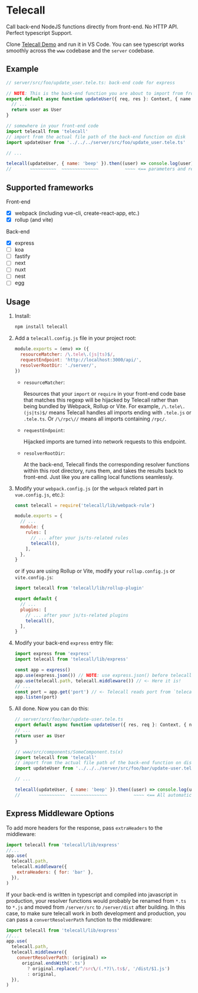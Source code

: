 # Telecall

Call back-end NodeJS functions directly from front-end. No HTTP API. Perfect typescript Support.

Clone [Telecall Demo](https://github.com/beeplin/telecall-demo) and run it in VS Code. You can see typescript works smoothly across the `www` codebase and the `server` codebase.

## Example

```js
// server/src/foo/update_user.tele.ts: back-end code for express

// NOTE: This is the back-end function you are about to import from front-end
export default async function updateUser({ req, res }: Context, { name }: UserUpdateData) {
  // ...
  return user as User
}
```

```js
// somewhere in your front-end code
import telecall from 'telecall'
// import from the actual file path of the back-end function on disk
import updateUser from '../../../server/src/foo/update_user.tele.ts'

// ...

telecall(updateUser, { name: 'beep' }).then((user) => console.log(user))
//       ~~~~~~~~~~  ~~~~~~~~~~~~~~          ~~~~ <== parameters and result automatically typed!!
```

## Supported frameworks

Front-end

- [x] webpack (including vue-cli, create-react-app, etc.)
- [x] rollup (and vite)

Back-end

- [x] express
- [ ] koa
- [ ] fastify
- [ ] next
- [ ] nuxt
- [ ] nest
- [ ] egg

## Usage

1. Install:

   ```bash
   npm install telecall
   ```

1. Add a `telecall.config.js` file in your project root:

   ```js
   module.exports = (env) => ({
     resourceMatcher: /\.tele\.(js|ts)$/,
     requestEndpoint: 'http://localhost:3000/api/',
     resolverRootDir: './server/',
   })
   ```

   - `resourceMatcher`:

     Resources that your `import` or `require` in your front-end code base that matches this regexp will be hijacked by Telecall rather than being bundled by Webpack, Rollup or Vite. For example, `/\.tele\.(js|ts)$/` means Telecall handles all imports ending with `.tele.js` or `.tele.ts`. Or `/\/rpc\//` means all imports containing `/rpc/`.

   - `requestEndpoint`:

     Hijacked imports are turned into network requests to this endpoint.

   - `resolverRootDir`:

     At the back-end, Telecall finds the corresponding resolver functions within this root directory, runs them, and takes the results back to front-end. Just like you are calling local functions seamlessly.

1. Modify your `webpack.config.js` (or the `webpack` related part in `vue.config.js`, etc.):

   ```js
   const telecall = require('telecall/lib/webpack-rule')

   module.exports = {
     // ...
     module: {
       rules: [
         // ... after your js/ts-related rules
         telecall(),
       ],
     },
   }
   ```

   or if you are using Rollup or Vite, modify your `rollup.config.js` or `vite.config.js`:

   ```js
   import telecall from 'telecall/lib/rollup-plugin'

   export default {
     // ...
     plugins: [
       // ... after your js/ts-related plugins
       telecall(),
     ],
   }
   ```

1. Modify your back-end `express` entry file:

   ```js
   import express from 'express'
   import telecall from 'telecall/lib/express'

   const app = express()
   app.use(express.json()) // NOTE: use express.json() before telecall(app)
   app.use(telecall.path, telecall.middleware()) // <- Here it is!
   // ...
   const port = app.get('port') // <- Telecall reads port from `telecall.config.js` and put it here
   app.listen(port)
   ```

1. All done. Now you can do this:

   ```js
   // server/src/foo/bar/update-user.tele.ts
   export default async function updateUser({ res, req }: Context, { name }: UserUpdateData) {
   // ...
   return user as User
   }
   ```

   ```js
   // www/src/components/SomeComponent.ts(x)
   import telecall from 'telecall'
   // import from the actual file path of the back-end function on disk
   import updateUser from '../../../server/src/foo/bar/update-user.tele.ts'

   // ...

   telecall(updateUser, { name: 'beep' }).then((user) => console.log(user))
   //       ~~~~~~~~~~  ~~~~~~~~~~~~~~          ~~~~ <== All automatically typed!!
   ```

## Express Middleware Options

To add more headers for the response, pass `extraHeaders` to the middleware:

```js
import telecall from 'telecall/lib/express'
//...
app.use(
  telecall.path,
  telecall.middleware({
    extraHeaders: { for: 'bar' },
  }),
)
```

If your back-end is written in typescript and compiled into javascript in production, your resolver functions would probably be renamed from `*.ts` to `*.js` and moved from `/server/src` to `/server/dist` after building. In this case, to make sure telecall work in both development and production, you can pass a `convertResolverPath` function to the middleware:

```js
import telecall from 'telecall/lib/express'
//...
app.use(
  telecall.path,
  telecall.middleware({
    convertResolverPath: (original) =>
      original.endsWith('.ts')
        ? original.replace(/^/src\/(.*?)\.ts$/, '/dist/$1.js')
        : original,
  }),
)
```
